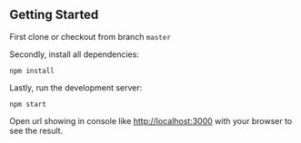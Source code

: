 ## Getting Started

First clone or checkout from branch `master`

Secondly, install all dependencies:

`npm install`

Lastly, run the development server:

`npm start`

Open url showing in console like [http://localhost:3000](http://localhost:3000) with your browser to see the result.
